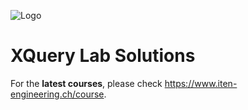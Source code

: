 ![Logo](https://www.iten-engineering.ch/logo.png)

# XQuery Lab Solutions

For the **latest courses**, please check https://www.iten-engineering.ch/course.

